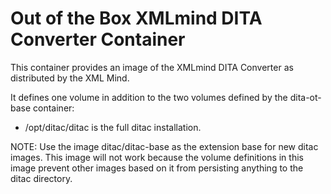 Out of the Box XMLmind DITA Converter Container
===============================================

This container provides an image
of the XMLmind DITA Converter as 
distributed by the XML Mind.

It defines one volume in addition to the
two volumes defined by the dita-ot-base
container:

- /opt/ditac/ditac is the full ditac installation.

NOTE: Use the image ditac/ditac-base as the extension base for new ditac images.
This image will not work because the volume definitions in this image prevent other images
based on it from persisting anything to the ditac directory. 